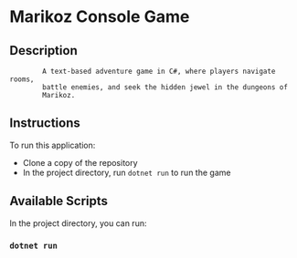 # Marikoz Console Game
## Description

            A text-based adventure game in C#, where players navigate rooms,
            battle enemies, and seek the hidden jewel in the dungeons of
            Marikoz.

## Instructions

To run this application:

* Clone a copy of the repository
* In the project directory, run `dotnet run` to run the game

## Available Scripts

In the project directory, you can run:

### `dotnet run`
